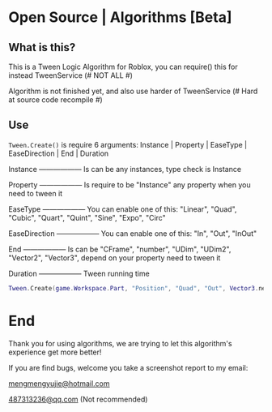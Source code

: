 # Open Source | Algorithms [Beta]
## What is this?
This is a Tween Logic Algorithm for Roblox, you can require() this for instead TweenService (# NOT ALL #)

Algorithm is not finished yet, and also use harder of TweenService (# Hard at source code recompile #)

## Use
`Tween.Create()` is require 6 arguments:
Instance | Property | EaseType | EaseDirection | End | Duration

Instance —————— Is can be any instances, type check is Instance

Property —————— Is require to be "Instance" any property when you need to tween it

EaseType —————— You can enable one of this: "Linear", "Quad", "Cubic", "Quart", "Quint", "Sine", "Expo", "Circ"

EaseDirection —————— You can enable one of this: "In", "Out", "InOut"

End —————— Is can be "CFrame", "number", "UDim", "UDim2", "Vector2", "Vector3", depend on your property need to tween it

Duration —————— Tween running time

```lua
Tween.Create(game.Workspace.Part, "Position", "Quad", "Out", Vector3.new(1, 1, 1), 1);
```

# End
Thank you for using algorithms, we are trying to let this algorithm's experience get more better!

If you are find bugs, welcome you take a screenshot report to my email:

mengmengyujie@hotmail.com

487313236@qq.com (Not recommended)
